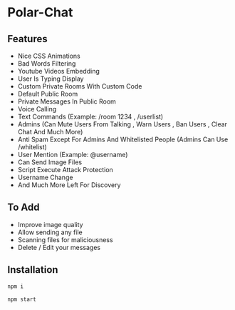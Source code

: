 # Polar-Chat
## Features
* Nice CSS Animations
* Bad Words Filtering
* Youtube Videos Embedding
* User Is Typing Display
* Custom Private Rooms With Custom Code
* Default Public Room
* Private Messages In Public Room
* Voice Calling
* Text Commands (Example: /room 1234 , /userlist)
* Admins (Can Mute Users From Talking , Warn Users , Ban Users , Clear Chat And Much More)
* Anti Spam Except For Admins And Whitelisted People (Admins Can Use /whitelist)
* User Mention (Example: @username)
* Can Send Image Files
* Script Execute Attack Protection
* Username Change
* And Much More Left For Discovery

## To Add
* Improve image quality
* Allow sending any file
* Scanning files for maliciousness
* Delete / Edit your messages

## Installation
```js
npm i
```
```
npm start
```
